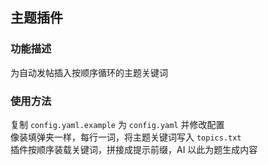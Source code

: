 ## 主题插件

### 功能描述

为自动发帖插入按顺序循环的主题关键词<br>

### 使用方法

复制 `config.yaml.example` 为 `config.yaml` 并修改配置<br>
像装填弹夹一样，每行一词，将主题关键词写入 `topics.txt`<br>
插件按顺序装载关键词，拼接成提示前缀，AI 以此为题生成内容
